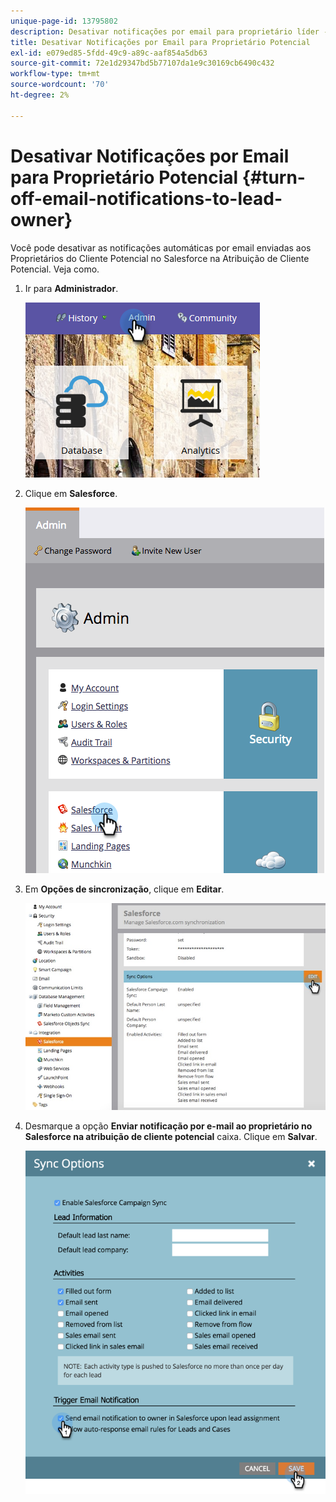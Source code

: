 ```yaml
---
unique-page-id: 13795802
description: Desativar notificações por email para proprietário líder - Documentos do Marketo - Documentação do produto
title: Desativar Notificações por Email para Proprietário Potencial
exl-id: e079ed85-5fdd-49c9-a89c-aaf854a5db63
source-git-commit: 72e1d29347bd5b77107da1e9c30169cb6490c432
workflow-type: tm+mt
source-wordcount: '70'
ht-degree: 2%

---
```


# Desativar Notificações por Email para Proprietário Potencial {#turn-off-email-notifications-to-lead-owner}

Você pode desativar as notificações automáticas por email enviadas aos Proprietários do Cliente Potencial no Salesforce na Atribuição de Cliente Potencial. Veja como.

1. Ir para **Administrador**.

   ![](assets/admin-1.png)

1. Clique em **Salesforce**.

   ![](assets/adminsalesforce.png)

1. Em **Opções de sincronização**, clique em **Editar**.

   ![](assets/salesforcesummary2.jpg)

1. Desmarque a opção **Enviar notificação por e-mail ao proprietário no Salesforce na atribuição de cliente potencial** caixa. Clique em **Salvar**.

   ![](assets/new-screen.png)

